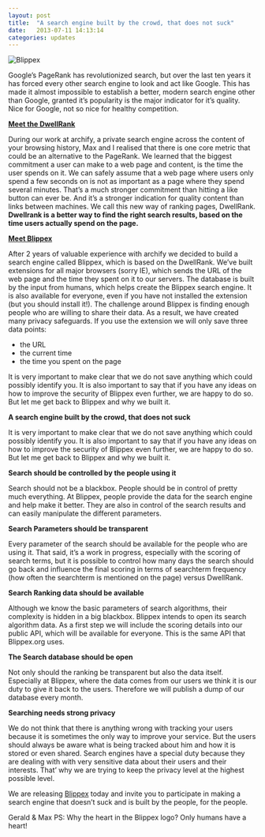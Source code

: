 ```yaml
---
layout: post
title:  "A search engine built by the crowd, that does not suck"
date:   2013-07-11 14:13:14
categories: updates
---
```


![Blippex](http://archify1.files.wordpress.com/2013/07/tile_1400x560.png?w=750)

Google’s PageRank has revolutionized search, but over the last ten years it has forced every other search engine to look and act like Google. This has made it almost impossible to establish a better, modern search engine other than Google, granted it’s popularity is the major indicator for it’s quality. Nice for Google, not so nice for healthy competition.

**[Meet the DwellRank](http://www.blippex.org/)**

During our work at archify, a private search engine across the content of your browsing history, Max and I realised that there is one core metric that could be an alternative to the PageRank. We learned that the biggest commitment a user can make to a web page and content, is the time the user spends on it. We can safely assume that a web page where users only spend a few seconds on is not as important as a page where they spend several minutes. That’s a much stronger commitment than hitting a like button can ever be. And it’s a stronger indication for quality content than links between machines. We call this new way of ranking pages, DwellRank. **Dwellrank is a better way to find the right search results, based on the time users actually spend on the page.**

**[Meet Blippex](http://www.blippex.org/)**

After 2 years of valuable experience with archify we decided to build a search engine called Blippex, which is based on the DwellRank. We’ve built extensions for all major browsers (sorry IE), which sends the URL of the web page and the time they spent on it to our servers. The database is built by the input from humans, which helps create the Blippex search engine. It is also available for everyone, even if you have not installed the extension (but you should install it!).
The challenge around Blippex is finding enough people who are willing to share their data. As a result, we have created many privacy safeguards. If you use the extension we will only save three data points:

* the URL 
* the current time
* the time you spent on the page

It is very important to make clear that we do not save anything which could possibly identify you. It is also important to say that if you have any ideas on how to improve the security of Blippex even further, we are happy to do so. But let me get back to Blippex and why we built it.

**A search engine built by the crowd, that does not suck**

It is very important to make clear that we do not save anything which could possibly identify you. It is also important to say that if you have any ideas on how to improve the security of Blippex even further, we are happy to do so. But let me get back to Blippex and why we built it.

**Search should be controlled by the people using it**

Search should not be a blackbox. People should be in control of pretty much everything. At Blippex, people provide the data for the search engine and help make it better. They are also in control of the search results and can easily manipulate the different parameters.

**Search Parameters should be transparent**

Every parameter of the search should be available for the people who are using it. That said, it’s a work in progress, especially with the scoring of search terms, but it is possible to control how many days the search should go back and influence the final scoring in terms of searchterm frequency (how often the searchterm is mentioned on the page) versus DwellRank.

**Search Ranking data should be available**

Although we know the basic parameters of search algorithms, their complexity is hidden in a big blackbox. Blippex intends to open its search algorithm data. As a first step we will include the scoring details into our public API, which will be available for everyone. This is the same API that Blippex.org uses.

**The Search database should be open**

Not only should the ranking be transparent but also the data itself. Especially at Blippex, where the data comes from our users we think it is our duty to give it back to the users. Therefore we will publish a dump of our database every month.

**Searching needs strong privacy**

We do not think that there is anything wrong with tracking your users because it is sometimes the only way to improve your service. But the users should always be aware what is being tracked about him and how it is stored or even shared. Search engines have a special duty because they are dealing with with very sensitive data about their users and their interests. That’ why we are trying to keep the privacy level at the highest possible level.

We are releasing [Blippex](http://www.blippex.org/) today and invite you to participate in making a search engine that doesn’t suck and is built by the people, for the people.

Gerald & Max
PS: Why the heart in the Blippex logo? Only humans have a heart!